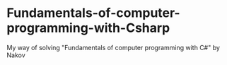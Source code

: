 # Fundamentals-of-computer-programming-with-Csharp

My way of solving "Fundamentals of computer programming with C#" by Nakov

